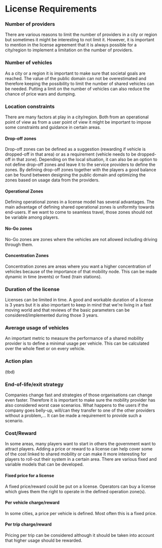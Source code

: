 # License Requirements

### Number of providers

There are various reasons to limit the number of providers in a city or region but sometimes it might be interesting to not limit it. However, it is important to mention in the license agreement that it is always possible for a city/region to implement a limitation on the number of providers. 

### Number of vehicles

As a city or a region it is important to make sure that societal goals are reached. The value of the public domain can not be overestimated and therefore keeping the possibility to limit the number of shared vehicles can be needed. Putting a limit on the number of vehicles can also reduce the chance of price wars and dumping.

### Location constraints

There are many factors at play in a city/region. Both from an operational point of view as from a user point of view it might be important to impose some constraints and guidance in certain areas.

#### Drop-off zones

Drop-off zones can be defined as a suggestion \(rewarding if vehicle is dropped-off in that area\) or as a requirement \(vehicle needs to be dropped-off in that zone\). Depending on the local situation, it can also be an option to not define drop-off zones and leave it to the service providers to define the zones. By defining drop-off zones together with the players a good balance can be found between designing the public domain and optimizing the zones based on usage data from the providers.

#### Operational Zones

Defining operational zones in a license model has several advantages. The main advantage of defining shared operational zones is uniformity towards end-users. If we want to come to seamless travel, those zones should not be variable among players.

#### No-Go zones

No-Go zones are zones where the vehicles are not allowed including driving through them. 

#### Concentration Zones

Concentration zones are areas where you want a higher concentration of vehicles because of the importance of that mobility node. This can be made dynamic in time \(events\) or fixed \(train stations\).

### Duration of the license

Licenses can be limited in time. A good and workable duration of a license is 3 years but it is also important to keep in mind that we're living in a fast moving world and that reviews of the basic parameters can be considered/implemented during those 3 years. 

### Average usage of vehicles

An important metric to measure the performance of a shared mobility provider is to define a minimal usage per vehicle. This can be calculated over the whole fleet or on every vehicle.

### Action plan

\(tbd\)

### End-of-life/exit strategy

Companies change fast and strategies of those organisations can change even faster. Therefore it is important to make sure the mobility provider has also considered worst case scenarios. What happens to the users if the company goes belly-up, will/can they transfer to one of the other providers without a problem,... It can be made a requirement to provide such a scenario. 

### Cost/Reward

In some areas, many players want to start in others the government want to attract players. Adding a price or reward to a license can help cover some of the cost linked to shared mobility or can make it more interesting for players to roll-out their system in a certain area. There are various fixed and variable models that can be developed.

#### Fixed price for a license

A fixed price/reward could be put on a license. Operators can buy a license which gives them the right to operate in the defined operation zone\(s\).

#### Per vehicle charge/reward

In some cities, a price per vehicle is defined. Most often this is a fixed price. 

#### Per trip charge/reward

Pricing per trip can be considered although it should be taken into account that higher usage should be rewarded.





